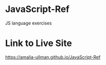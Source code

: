 # JavaScript-Ref
JS language exercises

# Link to Live Site

https://amalia-ullman.github.io/JavaScript-Ref
